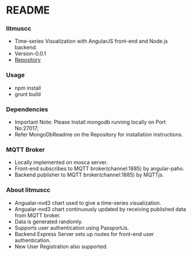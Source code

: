 # README #

### litmuscc ###

* Time-series Visualization with AngularJS front-end and Node.js backend.
* Version-0.0.1
* [Repository](https://chaitr91@bitbucket.org/chaitr91/litmuscc.git)

### Usage ###

* npm install
* grunt build

### Dependencies ###
* Important Note: Please Install mongodb running locally on Port No:27017;
* Refer MongoDbReadme on the Repository for installation instructions.

### MQTT Broker ###
* Locally implemented on mosca server.
* Front-end subscribes to MQTT broker(channel:1885) by angular-paho.
* Backend publisher to MQTT broker(channel:1885) by MQTTjs.

### About litmuscc ###

* Angualar-nvd3 chart used to give a time-series visualization.
* Angualar-nvd3 chart continuously updated by receiving published data from MQTT broker.
* Data is generated randomly.
* Supports user authentication using PassportJs.
* Backend Express Server sets up routes for front-end user authentication.
* New  User Registration also supported.
